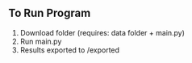 ## To Run Program ##
1. Download folder (requires: data folder + main.py)
2. Run main.py
3. Results exported to /exported
